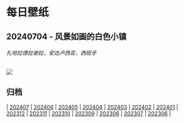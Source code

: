 # 每日壁纸

## 20240704 - 风景如画的白色小镇

###### 扎哈拉德拉谢拉，安达卢西亚，西班牙

![](https://www.bing.com/th?id=OHR.ZaharaDeLaSierra_ZH-CN6500182265_UHD.jpg)

## 归档

| [202407](/202407/README.md)
| [202406](/202406/README.md)
| [202405](/202405/README.md)
| [202404](/202404/README.md)
| [202403](/202403/README.md)
| [202402](/202402/README.md)
| [202401](/202401/README.md)
| [202312](/202312/README.md)
| [202311](/202311/README.md)
| [202310](/202310/README.md)
| [202309](/202309/README.md)
| [202308](/202308/README.md)
| [202307](/202307/README.md)
| [202306](/202306/README.md)
|